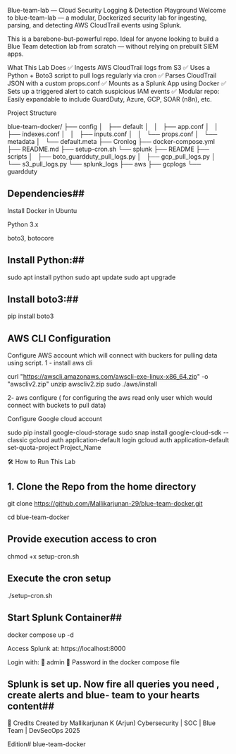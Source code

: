 Blue-team-lab — Cloud Security Logging & Detection Playground
Welcome to blue-team-lab — a modular, Dockerized security lab for ingesting, parsing, and detecting AWS CloudTrail events using Splunk.

This is a barebone-but-powerful repo. Ideal for anyone looking to build a Blue Team detection lab from scratch — without relying on prebuilt SIEM apps.

What This Lab Does
✅ Ingests AWS CloudTrail logs from S3
✅ Uses a Python + Boto3 script to pull logs regularly via cron
✅ Parses CloudTrail JSON with a custom props.conf
✅ Mounts as a Splunk App using Docker
✅ Sets up a triggered alert to catch suspicious IAM events
✅ Modular repo: Easily expandable to include GuardDuty, Azure, GCP, SOAR (n8n), etc.

Project Structure

blue-team-docker/
├── config
│   ├── default
│   │   ├── app.conf
│   │   ├── indexes.conf
│   │   ├── inputs.conf
│   │   └── props.conf
│   └── metadata
│       └── default.meta
├── Cronlog
├── docker-compose.yml
├── README.md
├── setup-cron.sh
└── splunk
    ├── README
    ├── scripts
    │   ├── boto_guardduty_pull_logs.py
    │   ├── gcp_pull_logs.py
    │   └── s3_pull_logs.py
    └── splunk_logs
        ├── aws
        ├── gcplogs
        └── guardduty

## Dependencies##

Install Docker in Ubuntu 

Python 3.x

boto3, botocore

## Install Python:##

sudo apt install python
sudo apt update
sudo apt upgrade

## Install boto3:##

pip install boto3

## AWS CLI Configuration ##

Configure AWS account which will connect with buckers for pulling data using script.
1 - install aws cli

curl "https://awscli.amazonaws.com/awscli-exe-linux-x86_64.zip" -o "awscliv2.zip"
unzip awscliv2.zip
sudo ./aws/install

2- aws configure ( for configuring the aws read only user which would connect with buckets to pull data)

Configure Google cloud account

sudo pip install google-cloud-storage
sudo snap install google-cloud-sdk --classic
gcloud auth application-default login
gcloud auth application-default set-quota-project Project_Name


🛠️ How to Run This Lab

## 1. Clone the Repo from the home directory ##
git clone https://github.com/Mallikarjunan-29/blue-team-docker.git

cd blue-team-docker

## Provide execution access to cron ##
chmod +x setup-cron.sh

## Execute the cron setup
./setup-cron.sh

## Start Splunk Container##

docker compose up -d

Access Splunk at: https://localhost:8000 

Login with: 👤 admin
 🔐 Password in the docker compose file

## Splunk is set up. Now fire all queries you need , create alerts and blue- team to your hearts content##


🙌 Credits Created by Mallikarjunan K (Arjun) 
Cybersecurity | SOC | Blue Team | DevSecOps 2025 

Edition# blue-team-docker
